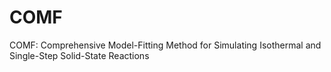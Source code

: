 # COMF
COMF: Comprehensive Model-Fitting Method for Simulating Isothermal and Single-Step Solid-State Reactions
